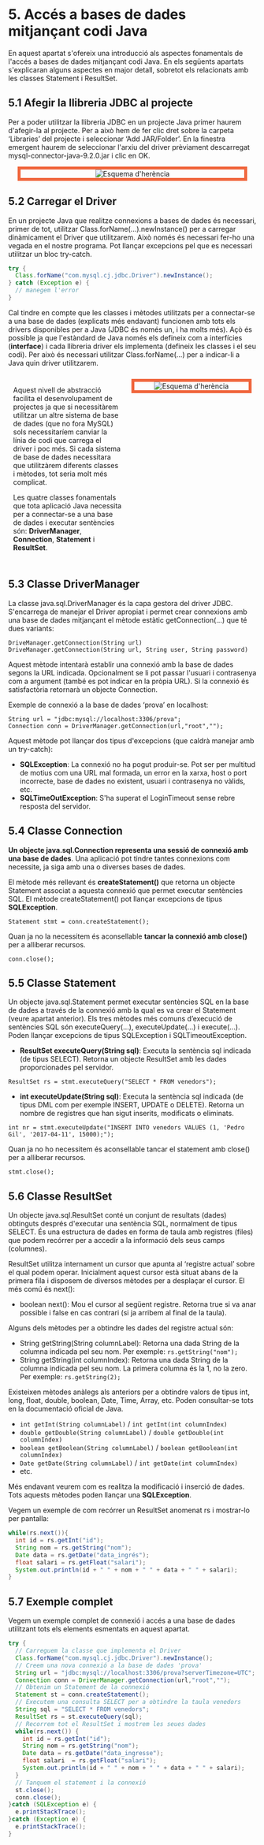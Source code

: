 # 5. Accés a bases de dades mitjançant codi Java

En aquest apartat s'ofereix una introducció als aspectes fonamentals de l'accés a bases de dades mitjançant codi Java. En els següents apartats s'explicaran alguns aspectes en major detall, sobretot els relacionats amb les classes Statement i ResultSet.

## 5.1 Afegir la llibreria JDBC al projecte

Per a poder utilitzar la llibreria JDBC en un projecte Java primer haurem d'afegir-la al projecte. Per a això hem de fer clic dret sobre la carpeta ‘Libraries’ del projecte i seleccionar ‘Add JAR/Folder’. En la finestra emergent haurem de seleccionar l'arxiu del driver prèviament descarregat mysql-connector-java-9.2.0.jar i clic en OK.

<div style="border: 6px solid rgb(240, 102, 61); max-width: 90%; margin: 0 auto; text-align: center;">
    <img src="/uf12/add_library.png" style="max-width: 100%; height: auto; margin: 0;" alt="Esquema d'herència">
</div>

## 5.2 Carregar el Driver

En un projecte Java que realitze connexions a bases de dades és necessari, primer de tot, utilitzar Class.forName(...).newInstance() per a carregar dinàmicament el Driver que utilitzarem. Això només és necessari fer-ho una vegada en el nostre programa. Pot llançar excepcions pel que es necessari utilitzar un bloc try-catch.

```java
try {
  Class.forName("com.mysql.cj.jdbc.Driver").newInstance();
} catch (Exception e) {
  // manegem l'error
}
```

Cal tindre en compte que les classes i mètodes utilitzats per a connectar-se a una base de dades (explicats més endavant) funcionen amb tots els drivers disponibles per a Java (JDBC és només un, i ha molts més). Açò és possible ja que l'estàndard de Java només els defineix com a interfícies (**interface**) i cada llibreria driver els implementa (defineix les classes i el seu codi). Per això és necessari utilitzar Class.forName(…) per a indicar-li a Java quin driver utilitzarem.

<div style="display: flex;">

<div style="flex: 0.9; padding: 10px;">

Aquest nivell de abstracció facilita el desenvolupament de projectes ja que si necessitàrem utilitzar un altre sistema de base de dades (que no fora MySQL) sols necessitaríem canviar la línia de codi que carrega el driver i poc més. Si cada sistema de base de dades necessitara que utilitzàrem diferents classes i mètodes, tot
seria molt més complicat.

Les quatre classes fonamentals que tota aplicació Java necessita per a connectar-se a una base de dades i executar sentències són: **DriverManager**, **Connection**, **Statement** i **ResultSet**.

</div>

<div style="flex: 1; padding:10px;">

<div style="border: 6px solid rgb(240, 102, 61); max-width: 100%; margin: 0 auto; text-align: center;">
    <img src="/uf12/esquema_base_dades.png" style="max-width: 100%; height: auto; margin: 0;" alt="Esquema d'herència">
</div>

</div>
</div>

## 5.3 Classe DriverManager

La classe java.sql.DriverManager és la capa gestora del driver JDBC. S'encarrega de manejar el Driver apropiat i permet crear connexions amb una base de dades  mitjançant el mètode estàtic getConnection(…) que té dues variants:

`DriveManager.getConnection(String url)`  
`DriveManager.getConnection(String url, String user, String password)`

Aquest mètode intentarà establir una connexió amb la base de dades segons la URL indicada. Opcionalment se li pot passar l'usuari i contrasenya com a argument (també es pot indicar en la pròpia URL). Si la connexió és satisfactòria retornarà un objecte Connection.

Exemple de connexió a la base de dades ‘prova’ en localhost:

`String url = "jdbc:mysql://localhost:3306/prova";`  
`Connection conn = DriverManager.getConnection(url,"root","");`

Aquest mètode pot llançar dos tipus d'excepcions (que caldrà manejar amb un try-catch):

- **SQLException**: La connexió no ha pogut produir-se. Pot ser per multitud de motius com una URL mal formada, un error en la xarxa, host o port incorrecte, base de dades no existent, usuari i contrasenya no vàlids, etc.
- **SQLTimeOutException**: S'ha superat el LoginTimeout sense rebre resposta del servidor.

## 5.4 Classe Connection

**Un objecte java.sql.Connection representa una sessió de connexió amb una base de dades**. Una aplicació pot tindre tantes connexions com necessite, ja siga amb una o diverses bases de dades.

El mètode més rellevant és **createStatement()** que retorna un objecte Statement associat a aquesta connexió que permet executar sentències SQL. El mètode createStatement() pot llançar excepcions de tipus **SQLException**.

`Statement stmt = conn.createStatement();`

Quan ja no la necessitem és aconsellable **tancar la connexió amb close()** per a alliberar recursos.

`conn.close();`

## 5.5 Classe Statement

Un objecte java.sql.Statement permet executar sentències SQL en la base de dades a través de la connexió amb la qual es va crear el Statement (veure apartat anterior). Els tres mètodes més comuns d’execució de sentències SQL són executeQuery(…), executeUpdate(…) i execute(…). Poden llançar excepcions de tipus SQLException i SQLTimeoutException.

- **ResultSet executeQuery(String sql)**: Executa la sentència sql indicada (de tipus SELECT). Retorna un objecte ResultSet amb les dades proporcionades pel servidor. 

`ResultSet rs = stmt.executeQuery("SELECT * FROM venedors");`

- **int executeUpdate(String sql)**: Executa la sentència sql indicada (de tipus DML com per exemple INSERT, UPDATE o DELETE). Retorna un nombre de registres que han sigut inserits, modificats o eliminats.

`int nr = stmt.executeUpdate("INSERT INTO venedors VALUES (1, 'Pedro Gil', '2017-04-11', 15000);");`

Quan ja no ho necessitem és aconsellable tancar el statement amb close() per a alliberar recursos.

`stmt.close();`

## 5.6 Classe ResultSet

Un objecte java.sql.ResultSet conté un conjunt de resultats (dades) obtinguts després d'executar una sentència SQL, normalment de tipus SELECT. És una estructura de dades en forma de taula amb registres (files) que podem recórrer per a accedir a la informació dels seus camps (columnes).

ResultSet utilitza internament un cursor que apunta al ‘registre actual’ sobre el qual podem operar. Inicialment aquest cursor està situat abans de la primera fila i disposem de diversos mètodes per a desplaçar el cursor. El més comú és next():

- boolean next(): Mou el cursor al següent registre. Retorna true si va anar possible i false en cas contrari (si ja arribem al final de la taula).

Alguns dels mètodes per a obtindre les dades del registre actual són:

- String getString(String columnLabel): Retorna una dada String de la columna indicada pel seu nom. Per exemple: `rs.getString("nom");`
- String getString(int columnIndex): Retorna una dada String de la columna indicada pel seu nom. La primera columna és la 1, no la zero. Per exemple: `rs.getString(2);`

Existeixen mètodes anàlegs als anteriors per a obtindre valors de tipus int, long, float, double, boolean, Date, Time, Array, etc. Poden consultar-se tots en la documentació oficial de Java.

- `int getInt(String columnLabel)` / `int getInt(int columnIndex)`
- `double getDouble(String columnLabel)` / `double getDouble(int columnIndex)`
- `boolean getBoolean(String columnLabel)` / `boolean getBoolean(int columnIndex)`
- `Date getDate(String columnLabel)` / `int getDate(int columnIndex)`
- etc.

Més endavant veurem com es realitza la modificació i inserció de dades. Tots aquests mètodes poden llançar una **SQLException**.

Vegem un exemple de com recórrer un ResultSet anomenat rs i mostrar-lo per pantalla:

```java
while(rs.next()){
  int id = rs.getInt("id");
  String nom = rs.getString("nom");
  Date data = rs.getDate("data_ingrés");
  float salari = rs.getFloat("salari");
  System.out.println(id + " " + nom + " " + data + " " + salari);
}
```

## 5.7 Exemple complet

Vegem un exemple complet de connexió i accés a una base de dades utilitzant tots els elements esmentats en aquest apartat.

```java
try {
  // Carreguem la classe que implementa el Driver
  Class.forName("com.mysql.cj.jdbc.Driver").newInstance();
  // Creem una nova connexió a la base de dades 'prova'
  String url = "jdbc:mysql://localhost:3306/prova?serverTimezone=UTC";
  Connection conn = DriverManager.getConnection(url,"root","");
  // Obtenim un Statement de la connexió
  Statement st = conn.createStatement();
  // Executem una consulta SELECT per a obtindre la taula venedors
  String sql = "SELECT * FROM venedors";
  ResultSet rs = st.executeQuery(sql);
  // Recorrem tot el ResultSet i mostrem les seues dades
  while(rs.next()) {
    int id = rs.getInt("id");
    String nom = rs.getString("nom");
    Date data = rs.getDate("data_ingresse");
    float salari  = rs.getFloat("salari");
    System.out.println(id + " " + nom + " " + data + " " + salari);
  }
  // Tanquem el statement i la connexió
  st.close();
  conn.close();
}catch (SQLException e) {
  e.printStackTrace();
}catch (Exception e) {
  e.printStackTrace();
}
```
